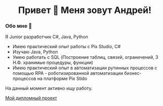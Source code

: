 <h1 align="center">Привет 👋 Меня зовут Андрей!</h1>

<h3 align="left">Обо мне 🧑</h3>

Я Junior разработчик C#, Java, Python
- Имею практический опыт работы с Pix Studio, C#
- Изучаю Java, Python
- Умею работать с SQL (Построение таблиц, связей, ограничений, 3 Н.Ф. хранимые процедуры, функции)
- Имею практический опыт в автоматизации рутинных процессов с помощью RPA - роботизированной автоматизации бизнес-процессов на платформе Pix Stido

На данный момент активно ищу работу.

[Мой дипломный проект](https://github.com/Andred225/Andred225/blob/main/Дипломный_проект.rar)
<!--
**Andred225/Andred225** is a ✨ _special_ ✨ repository because its `README.md` (this file) appears on your GitHub profile.

Here are some ideas to get you started:

- 🔭 I’m currently working on ...
- 🌱 I’m currently learning ...
- 👯 I’m looking to collaborate on ...
- 🤔 I’m looking for help with ...
- 💬 Ask me about ...
- 📫 How to reach me: ...
- 😄 Pronouns: ...
- ⚡ Fun fact: ...
-->
